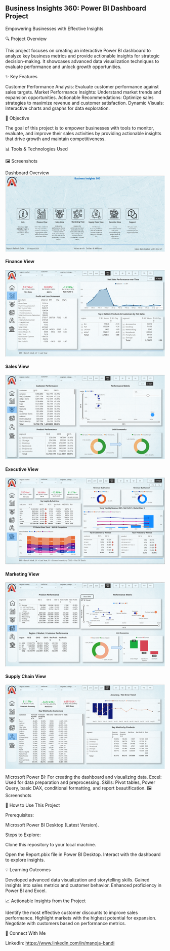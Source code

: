 ## Business Insights 360: Power BI Dashboard Project
Empowering Businesses with Effective Insights

🔍 Project Overview

This project focuses on creating an interactive Power BI dashboard to analyze key business metrics and provide actionable insights for strategic decision-making. It showcases advanced data visualization techniques to evaluate performance and unlock growth opportunities.

✨ Key Features

Customer Performance Analysis: Evaluate customer performance against sales targets. Market Performance Insights: Understand market trends and expansion opportunities. Actionable Recommendations: Optimize sales strategies to maximize revenue and customer satisfaction. Dynamic Visuals: Interactive charts and graphs for data exploration.

🎯 Objective

The goal of this project is to empower businesses with tools to monitor, evaluate, and improve their sales activities by providing actionable insights that drive growth and maintain competitiveness.

📊 Tools & Technologies Used

🖼️ Screenshots

Dashboard Overview
![Dashboard Overview](assets/Dashboard-Overview.png)
#### Finance View
![Finance View](assets/Finanace-View.png)

#### Sales View
![Sales View](assets/Sales_view.png)
#### Executive View
![Executive View](assets/Executive-View.png)

#### Marketing View
![Marketing View](assets/Marketing-View.png)

#### Supply Chain View
![Supply Chain View](assets/Supplychain-View.png)



Microsoft Power BI: For creating the dashboard and visualizing data. Excel: Used for data preparation and preprocessing. Skills: Pivot tables, Power Query, basic DAX, conditional formatting, and report beautification.
🖼️ Screenshots

🚀 How to Use This Project

Prerequisites:

Microsoft Power BI Desktop (Latest Version).

Steps to Explore:

Clone this repository to your local machine.

Open the Report.pbix file in Power BI Desktop. Interact with the dashboard to explore insights.

💡 Learning Outcomes

Developed advanced data visualization and storytelling skills. Gained insights into sales metrics and customer behavior. Enhanced proficiency in Power BI and Excel.

📈 Actionable Insights from the Project

Identify the most effective customer discounts to improve sales performance. Highlight markets with the highest potential for expansion. Negotiate with customers based on performance metrics.

🌟 Connect With Me

LinkedIn: https://www.linkedin.com/in/manoja-bandi

